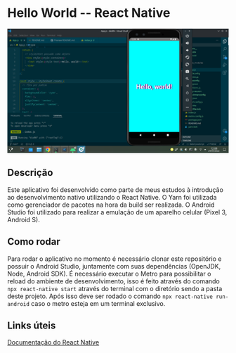 # Hello World -- React Native

![Foto do projeto rodando no Android Studio](./dioRN.png)

## Descrição

Este aplicativo foi desenvolvido como parte de meus estudos à introdução ao desenvolvimento nativo utilizando o React Native. O Yarn foi utilizada como gerenciador de pacotes na hora da build ser realizada. O Android Studio foi utilizado para realizar a emulação de um aparelho celular (Pixel 3, Android S).

## Como rodar

Para rodar o aplicativo no momento é necessário clonar este repositório e possuir o Android Studio, juntamente com suas dependências (OpenJDK, Node, Android SDK). É necessário executar o Metro para possibilitar o reload do ambiente de desenvolvimento, isso é feito através do comando `npx react-native start` através do terminal com o diretório sendo a pasta deste projeto. Após isso deve ser rodado o comando `npx react-native run-android` caso o metro esteja em um terminal exclusivo.

## Links úteis

[Documentação do React Native](https://reactnative.dev/docs/getting-started)
